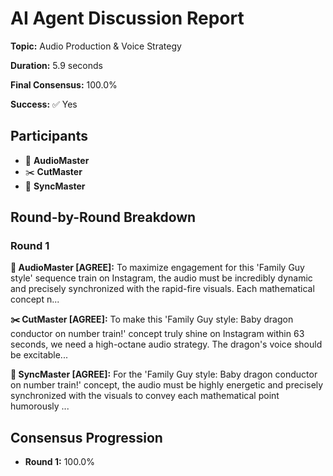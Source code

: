 # AI Agent Discussion Report

**Topic:** Audio Production & Voice Strategy

**Duration:** 5.9 seconds

**Final Consensus:** 100.0%

**Success:** ✅ Yes

## Participants

- 🎵 **AudioMaster**
- ✂️ **CutMaster**
- 🎯 **SyncMaster**

## Round-by-Round Breakdown

### Round 1

**🎵 AudioMaster [AGREE]:** To maximize engagement for this 'Family Guy style' sequence train on Instagram, the audio must be incredibly dynamic and precisely synchronized with the rapid-fire visuals. Each mathematical concept n...

**✂️ CutMaster [AGREE]:** To make this 'Family Guy style: Baby dragon conductor on number train!' concept truly shine on Instagram within 63 seconds, we need a high-octane audio strategy. The dragon's voice should be excitable...

**🎯 SyncMaster [AGREE]:** For the 'Family Guy style: Baby dragon conductor on number train!' concept, the audio must be highly energetic and precisely synchronized with the visuals to convey each mathematical point humorously ...

## Consensus Progression

- **Round 1:** 100.0%
